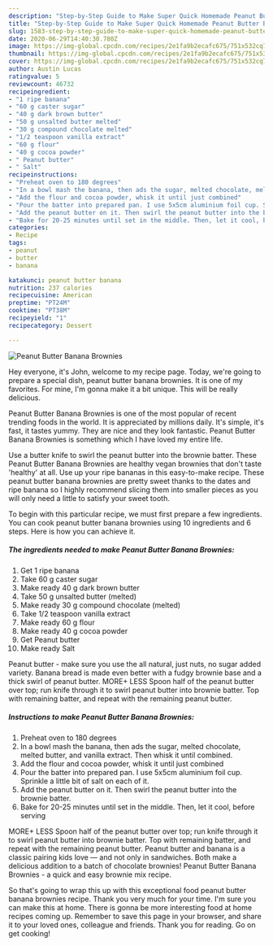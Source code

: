 ```yaml
---
description: "Step-by-Step Guide to Make Super Quick Homemade Peanut Butter Banana Brownies"
title: "Step-by-Step Guide to Make Super Quick Homemade Peanut Butter Banana Brownies"
slug: 1583-step-by-step-guide-to-make-super-quick-homemade-peanut-butter-banana-brownies
date: 2020-06-29T14:40:30.780Z
image: https://img-global.cpcdn.com/recipes/2e1fa9b2ecafc675/751x532cq70/peanut-butter-banana-brownies-recipe-main-photo.jpg
thumbnail: https://img-global.cpcdn.com/recipes/2e1fa9b2ecafc675/751x532cq70/peanut-butter-banana-brownies-recipe-main-photo.jpg
cover: https://img-global.cpcdn.com/recipes/2e1fa9b2ecafc675/751x532cq70/peanut-butter-banana-brownies-recipe-main-photo.jpg
author: Austin Lucas
ratingvalue: 5
reviewcount: 46732
recipeingredient:
- "1 ripe banana"
- "60 g caster sugar"
- "40 g dark brown butter"
- "50 g unsalted butter melted"
- "30 g compound chocolate melted"
- "1/2 teaspoon vanilla extract"
- "60 g flour"
- "40 g cocoa powder"
- " Peanut butter"
- " Salt"
recipeinstructions:
- "Preheat oven to 180 degrees"
- "In a bowl mash the banana, then ads the sugar, melted chocolate, melted butter, and vanilla extract. Then whisk it until combined."
- "Add the flour and cocoa powder, whisk it until just combined"
- "Pour the batter into prepared pan. I use 5x5cm aluminium foil cup. Sprinkle a little bit of salt on each of it."
- "Add the peanut butter on it. Then swirl the peanut butter into the brownie batter."
- "Bake for 20-25 minutes until set in the middle. Then, let it cool, before serving"
categories:
- Recipe
tags:
- peanut
- butter
- banana

katakunci: peanut butter banana 
nutrition: 237 calories
recipecuisine: American
preptime: "PT24M"
cooktime: "PT38M"
recipeyield: "1"
recipecategory: Dessert

---
```



![Peanut Butter Banana Brownies](https://img-global.cpcdn.com/recipes/2e1fa9b2ecafc675/751x532cq70/peanut-butter-banana-brownies-recipe-main-photo.jpg)

Hey everyone, it's John, welcome to my recipe page. Today, we're going to prepare a special dish, peanut butter banana brownies. It is one of my favorites. For mine, I'm gonna make it a bit unique. This will be really delicious.

Peanut Butter Banana Brownies is one of the most popular of recent trending foods in the world. It is appreciated by millions daily. It's simple, it's fast, it tastes yummy. They are nice and they look fantastic. Peanut Butter Banana Brownies is something which I have loved my entire life.

Use a butter knife to swirl the peanut butter into the brownie batter. These Peanut Butter Banana Brownies are healthy vegan brownies that don&#39;t taste &#39;healthy&#39; at all. Use up your ripe bananas in this easy-to-make recipe. These peanut butter banana brownies are pretty sweet thanks to the dates and ripe banana so I highly recommend slicing them into smaller pieces as you will only need a little to satisfy your sweet tooth.


To begin with this particular recipe, we must first prepare a few ingredients. You can cook peanut butter banana brownies using 10 ingredients and 6 steps. Here is how you can achieve it.

<!--inarticleads1-->

##### The ingredients needed to make Peanut Butter Banana Brownies:

1. Get 1 ripe banana
1. Take 60 g caster sugar
1. Make ready 40 g dark brown butter
1. Take 50 g unsalted butter (melted)
1. Make ready 30 g compound chocolate (melted)
1. Take 1/2 teaspoon vanilla extract
1. Make ready 60 g flour
1. Make ready 40 g cocoa powder
1. Get  Peanut butter
1. Make ready  Salt


Peanut butter - make sure you use the all natural, just nuts, no sugar added variety. Banana bread is made even better with a fudgy brownie base and a thick swirl of peanut butter. MORE+ LESS Spoon half of the peanut butter over top; run knife through it to swirl peanut butter into brownie batter. Top with remaining batter, and repeat with the remaining peanut butter. 

<!--inarticleads2-->

##### Instructions to make Peanut Butter Banana Brownies:

1. Preheat oven to 180 degrees
1. In a bowl mash the banana, then ads the sugar, melted chocolate, melted butter, and vanilla extract. Then whisk it until combined.
1. Add the flour and cocoa powder, whisk it until just combined
1. Pour the batter into prepared pan. I use 5x5cm aluminium foil cup. Sprinkle a little bit of salt on each of it.
1. Add the peanut butter on it. Then swirl the peanut butter into the brownie batter.
1. Bake for 20-25 minutes until set in the middle. Then, let it cool, before serving


MORE+ LESS Spoon half of the peanut butter over top; run knife through it to swirl peanut butter into brownie batter. Top with remaining batter, and repeat with the remaining peanut butter. Peanut butter and banana is a classic pairing kids love — and not only in sandwiches. Both make a delicious addition to a batch of chocolate brownies! Peanut Butter Banana Brownies - a quick and easy brownie mix recipe. 

So that's going to wrap this up with this exceptional food peanut butter banana brownies recipe. Thank you very much for your time. I'm sure you can make this at home. There is gonna be more interesting food at home recipes coming up. Remember to save this page in your browser, and share it to your loved ones, colleague and friends. Thank you for reading. Go on get cooking!
